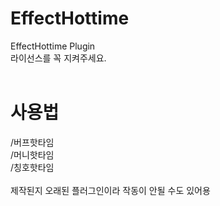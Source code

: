 # EffectHottime
EffectHottime Plugin<br>
라이선스를 꼭 지켜주세요.<br>
<br>
# 사용법
/버프핫타임<br>
/머니핫타임<br>
/칭호핫타임<br>
<br>제작된지 오래된 플러그인이라 작동이 안될 수도 있어용
